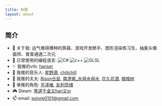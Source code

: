 ```yaml
---
title: 标题
layout: about
---
```




## 简介

- 🎉 关于我: 运气难得爆种的蒟蒻、游戏开发糕手、图形渲染练习生、抽象头像画师、普普通通二次元
- 📓 日常使用的编程语言:  ![C#](https://img.shields.io/badge/-C%23-239120?style=flat-square&logo=c-sharp&logoColor=fff) ![c++](https://img.shields.io/badge/-C%2B%2B-00599C?style=flat-square&logo=c%2B%2B&logoColor=fff) ![GLSL](https://img.shields.io/badge/-GLSL-007ACC?style=flat-square&logo=GLSL&logoColor=fff)
- ✨ 我推的vtb: [hanser](https://space.bilibili.com/11073?spm_id_from=333.337.0.0)
- 🎸 我推的音乐人: [星野源](https://music.163.com/#/artist?id=14242), [chilichill](https://music.163.com/#/artist?id=34477557)
- 🎨 我推的太太: [Bison仓鼠](https://www.pixiv.net/users/333556), [南澄酱_水母水母水](https://space.bilibili.com/12212425?spm_id_from=333.337.search-card.all.click), [花久花酒](https://www.pixiv.net/users/17783380),  [梭梭树](https://space.bilibili.com/8163245/?spm_id_from=333.999.0.0)
- 🌱 单推的角色: [平泽唯](https://mzh.moegirl.org.cn/%E5%B9%B3%E6%B3%BD%E5%94%AF), [友利奈绪](https://mzh.moegirl.org.cn/%E5%8F%8B%E5%88%A9%E5%A5%88%E7%BB%AA)
- 🎮 Steam: [黑道千金又han又sr](https://steamcommunity.com/profiles/76561199084505178)
- 📫 email: poivre0101@gmail.com

